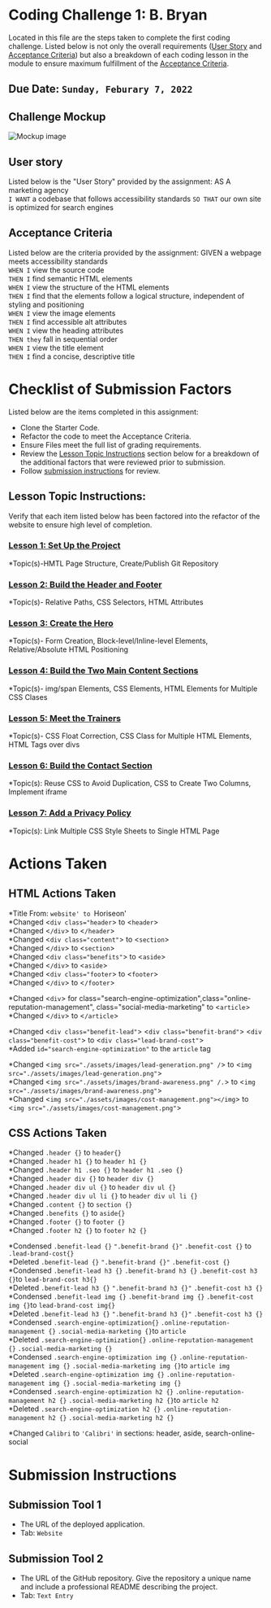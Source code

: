 # Coding Challenge 1: B. Bryan
Located in this file are the steps taken to complete the first coding challenge. Listed below is not only the overall requirements ([User Story](#user-story) and [Acceptance Criteria](#acceptance-criteria)) but also a breakdown of each coding lesson in the module to ensure maximum fulfillment of the [Acceptance Criteria](#acceptance-criteria).

## Due Date: `Sunday, Feburary 7, 2022`

## Challenge Mockup
![Mockup image](./assets/images/01-html-css-git-homework-demo.png)

## User story
Listed below is the "User Story" provided by the assignment:
AS A marketing agency<br>
`I WANT` a codebase that follows accessibility standards
`SO THAT` our own site is optimized for search engines

## Acceptance Criteria
Listed below are the criteria provided by the assignment:
GIVEN a webpage meets accessibility standards<br>
`WHEN I` view the source code<br>
`THEN I` find semantic HTML elements<br>
`WHEN I` view the structure of the HTML elements<br>
`THEN I` find that the elements follow a logical structure, independent of styling and positioning<br>
`WHEN I` view the image elements<br>
`THEN I` find accessible alt attributes<br>
`WHEN I` view the heading attributes<br>
`THEN they` fall in sequential order<br>
`WHEN I` view the title element<br>
`THEN I` find a concise, descriptive title

# Checklist of Submission Factors
Listed below are the items completed in this assignment:
* Clone the Starter Code.
* Refactor the code to meet the Acceptance Criteria.
* Ensure Files meet the full list of grading requirements.
* Review the [Lesson Topic Instructions](#lesson-topic-instructions) section below for a breakdown of the additional factors that were reviewed prior to submission.
* Follow [submission instructions](#submission-instructions) for review.

## Lesson Topic Instructions:
Verify that each item listed below has been factored into the refactor of the website to ensure high level of completion. 
### [Lesson 1: Set Up the Project](https://courses.bootcampspot.com/courses/1179/pages/1-dot-1-1-introduction?module_item_id=456037)
*Topic(s)-HMTL Page Structure, Create/Publish Git Repository
### [Lesson 2: Build the Header and Footer](https://courses.bootcampspot.com/courses/1179/pages/1-dot-2-1-introduction?module_item_id=456077)
*Topic(s)- Relative Paths, CSS Selectors, HTML Attributes
### [Lesson 3: Create the Hero](https://courses.bootcampspot.com/courses/1179/pages/1-dot-3-1-introduction?module_item_id=456116)
*Topic(s)- Form Creation, Block-level/Inline-level Elements, Relative/Absolute HTML Positioning 
### [Lesson 4: Build the Two Main Content Sections](https://courses.bootcampspot.com/courses/1179/pages/1-dot-4-1-introduction?module_item_id=456148)
*Topic(s)- img/span Elements, CSS Elements, HTML Elements for Multiple CSS Clases
### [Lesson 5: Meet the Trainers](https://courses.bootcampspot.com/courses/1179/pages/1-dot-5-1-introduction?module_item_id=456180)
*Topic(s)- CSS Float Correction, CSS Class for Multiple HTML Elements, HTML Tags over divs
### [Lesson 6: Build the Contact Section](https://courses.bootcampspot.com/courses/1179/pages/1-dot-6-1-introduction?module_item_id=456212)
*Topic(s): Reuse CSS to Avoid Duplication, CSS to Create Two Columns, Implement iframe
### [Lesson 7: Add a Privacy Policy](https://courses.bootcampspot.com/courses/1179/pages/1-dot-7-1-introduction?module_item_id=456256)
*Topic(s): Link Multiple CSS Style Sheets to Single HTML Page

# Actions Taken
## HTML Actions Taken
*Title From: `website' to `Horiseon'<br>
*Changed <`div class="header`> to <`header`><br>
*Changed <`/div`> to <`/header`><br>
*Changed <`div class="content"`> to <`section`><br>
*Changed <`/div`> to <`section`><br>
*Changed <`div class="benefits"`> to <`aside`><br>
*Changed <`/div`> to <`aside`><br>
*Changed <`div class="footer`> to <`footer`><br>
*Changed <`/div`> to <`/footer`><br>

*Changed <`div`> for class="search-engine-optimization",class="online-reputation-management", class="social-media-marketing" to <`article`><br>
*Changed <`/div`> to <`/article`><br>

*Changed <`div class="benefit-lead"`> <`div class="benefit-brand"`>  <`div class="benefit-cost"`> to <`div class="lead-brand-cost"`><br>
*Added `id="search-engine-optimization"` to the `article` tag<br>

*Changed <`img src="./assets/images/lead-generation.png" /`> to <`img src="./assets/images/lead-generation.png"`><br>
*Changed <`img src="./assets/images/brand-awareness.png" /.`> to <`img src="./assets/images/brand-awareness.png"`><br>
*Changed <`img src="./assets/images/cost-management.png"></img`> to <`img src="./assets/images/cost-management.png"`><br>


## CSS Actions Taken
*Changed `.header {}` to `header{}`<br>
*Changed `.header h1 {}` to `header h1 {}`<br>
*Changed `.header h1 .seo {}` to `header h1 .seo {}`<br>
*Changed `.header div {}` to `header div {}`<br>
*Changed `.header div ul {}` to `header div ul {}`<br>
*Changed `.header div ul li {}` to `header div ul li {}`<br>
*Changed `.content {}` to `section {}`<br>
*Changed `.benefits {}` to `aside{}`<br>
*Changed `.footer {}` to `footer {}`<br>
*Changed `.footer h2 {}` to `footer h2 {}`<br>

*Condensed `.benefit-lead {}` `".benefit-brand {}"` `.benefit-cost {}` to `.lead-brand-cost{}`<br>
*Deleted `.benefit-lead {}` `".benefit-brand {}"` `.benefit-cost {}`<br>
*Condensed `.benefit-lead h3 {}` `.benefit-brand h3 {}` `.benefit-cost h3 {}`to `lead-brand-cost h3{}`<br>
*Deleted `.benefit-lead h3 {}` `".benefit-brand h3 {}"` `.benefit-cost h3 {}`<br>
*Condensed `.benefit-lead img {}` `.benefit-brand img {}` `.benefit-cost img {}`to `lead-brand-cost img{}`<br>
*Deleted `.benefit-lead h3 {}` `".benefit-brand h3 {}"` `.benefit-cost h3 {}`<br>
*Condensed `.search-engine-optimization{}` `.online-reputation-management {}` `.social-media-marketing {}`to `article`<br>
*Deleted `.search-engine-optimization{}` `.online-reputation-management {}` `.social-media-marketing {}`<br>
*Condensed `.search-engine-optimization img {}` `.online-reputation-management img {}` `.social-media-marketing img {}`to `article img`<br>
*Deleted `.search-engine-optimization img {}` `.online-reputation-management img {}` `.social-media-marketing img {}`<br>
*Condensed `.search-engine-optimization h2 {}` `.online-reputation-management h2 {}` `.social-media-marketing h2 {}`to `article h2`<br>
*Deleted `.search-engine-optimization h2 {}` `.online-reputation-management h2 {}` `.social-media-marketing h2 {}`<br>


*Changed `Calibri` to `'Calibri'` in sections: header, aside, search-online-social<br>

# Submission Instructions
## Submission Tool 1
* The URL of the deployed application.
* Tab: `Website`
 
## Submission Tool 2
* The URL of the GitHub repository. Give the repository a unique name and include a professional README describing the project.
* Tab: `Text Entry`